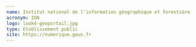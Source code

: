 ```yaml
---
name: Institut national de l’information géographique et forestière
acronym: IGN
logo: look4-geoportail.jpg
type: Etablissement public
site: https://numerique.gouv.fr
---
```

